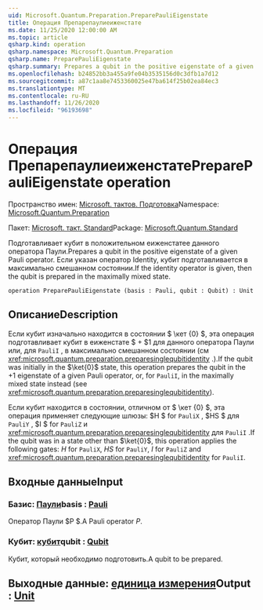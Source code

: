 ```yaml
---
uid: Microsoft.Quantum.Preparation.PreparePauliEigenstate
title: Операция Препарепаулиеиженстате
ms.date: 11/25/2020 12:00:00 AM
ms.topic: article
qsharp.kind: operation
qsharp.namespace: Microsoft.Quantum.Preparation
qsharp.name: PreparePauliEigenstate
qsharp.summary: Prepares a qubit in the positive eigenstate of a given Pauli operator. If the identity operator is given, then the qubit is prepared in the maximally mixed state.
ms.openlocfilehash: b24852bb3a455a9fe04b3535156d0c3dfb1a7d12
ms.sourcegitcommit: a87c1aa8e7453360025e47ba614f25b02ea84ec3
ms.translationtype: MT
ms.contentlocale: ru-RU
ms.lasthandoff: 11/26/2020
ms.locfileid: "96193698"
---
```

# <a name="preparepaulieigenstate-operation"></a><span data-ttu-id="42938-102">Операция Препарепаулиеиженстате</span><span class="sxs-lookup"><span data-stu-id="42938-102">PreparePauliEigenstate operation</span></span>

<span data-ttu-id="42938-103">Пространство имен: [Microsoft. тактов. Подготовка](xref:Microsoft.Quantum.Preparation)</span><span class="sxs-lookup"><span data-stu-id="42938-103">Namespace: [Microsoft.Quantum.Preparation](xref:Microsoft.Quantum.Preparation)</span></span>

<span data-ttu-id="42938-104">Пакет: [Microsoft. такт. Standard](https://nuget.org/packages/Microsoft.Quantum.Standard)</span><span class="sxs-lookup"><span data-stu-id="42938-104">Package: [Microsoft.Quantum.Standard](https://nuget.org/packages/Microsoft.Quantum.Standard)</span></span>


<span data-ttu-id="42938-105">Подготавливает кубит в положительном еиженстатее данного оператора Паули.</span><span class="sxs-lookup"><span data-stu-id="42938-105">Prepares a qubit in the positive eigenstate of a given Pauli operator.</span></span>
<span data-ttu-id="42938-106">Если указан оператор Identity, кубит подготавливается в максимально смешанном состоянии.</span><span class="sxs-lookup"><span data-stu-id="42938-106">If the identity operator is given, then the qubit is prepared in the maximally mixed state.</span></span>

```qsharp
operation PreparePauliEigenstate (basis : Pauli, qubit : Qubit) : Unit
```


## <a name="description"></a><span data-ttu-id="42938-107">Описание</span><span class="sxs-lookup"><span data-stu-id="42938-107">Description</span></span>

<span data-ttu-id="42938-108">Если кубит изначально находится в состоянии $ \кет {0} $, эта операция подготавливает кубит в еиженстате $ + $1 для данного оператора Паули или, для `PauliI` , в максимально смешанном состоянии (см <xref:microsoft.quantum.preparation.preparesinglequbitidentity> .).</span><span class="sxs-lookup"><span data-stu-id="42938-108">If the qubit was initially in the $\ket{0}$ state, this operation prepares the qubit in the $+1$ eigenstate of a given Pauli operator, or, for `PauliI`, in the maximally mixed state instead (see <xref:microsoft.quantum.preparation.preparesinglequbitidentity>).</span></span>

<span data-ttu-id="42938-109">Если кубит находится в состоянии, отличном от $ \кет {0} $, эта операция применяет следующие шлюзы: $H $ for `PauliX` , $HS $ для `PauliY` , $I $ for `PauliZ` и <xref:microsoft.quantum.preparation.preparesinglequbitidentity> для `PauliI` .</span><span class="sxs-lookup"><span data-stu-id="42938-109">If the qubit was in a state other than $\ket{0}$, this operation applies the following gates: $H$ for `PauliX`, $HS$ for `PauliY`, $I$ for `PauliZ` and <xref:microsoft.quantum.preparation.preparesinglequbitidentity> for `PauliI`.</span></span>

## <a name="input"></a><span data-ttu-id="42938-110">Входные данные</span><span class="sxs-lookup"><span data-stu-id="42938-110">Input</span></span>

### <a name="basis--pauli"></a><span data-ttu-id="42938-111">Базис: [Паули](xref:microsoft.quantum.lang-ref.pauli)</span><span class="sxs-lookup"><span data-stu-id="42938-111">basis : [Pauli](xref:microsoft.quantum.lang-ref.pauli)</span></span>

<span data-ttu-id="42938-112">Оператор Паули $P $.</span><span class="sxs-lookup"><span data-stu-id="42938-112">A Pauli operator $P$.</span></span>


### <a name="qubit--qubit"></a><span data-ttu-id="42938-113">Кубит: [кубит](xref:microsoft.quantum.lang-ref.qubit)</span><span class="sxs-lookup"><span data-stu-id="42938-113">qubit : [Qubit](xref:microsoft.quantum.lang-ref.qubit)</span></span>

<span data-ttu-id="42938-114">Кубит, который необходимо подготовить.</span><span class="sxs-lookup"><span data-stu-id="42938-114">A qubit to be prepared.</span></span>



## <a name="output--unit"></a><span data-ttu-id="42938-115">Выходные данные: [единица измерения](xref:microsoft.quantum.lang-ref.unit)</span><span class="sxs-lookup"><span data-stu-id="42938-115">Output : [Unit](xref:microsoft.quantum.lang-ref.unit)</span></span>

